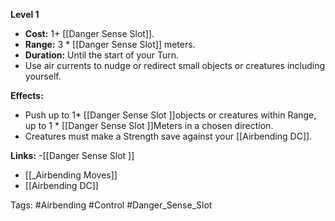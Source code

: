 
**Level 1**
- **Cost:** 1+  [[Danger Sense Slot]].
- **Range:** 3 * [[Danger Sense Slot]] meters.
- **Duration:** Until the start of your Turn.
- Use air currents to nudge or redirect small objects or creatures including yourself.

**Effects:**
- Push up to 1* [[Danger Sense Slot ]]objects or creatures within Range, up to 1 * [[Danger Sense Slot ]]Meters in a chosen direction.
- Creatures must make a Strength save against your [[Airbending DC]].



**Links:**
-[[Danger Sense Slot ]]
- [[_Airbending Moves]]
- [[Airbending DC]]

Tags:
#Airbending #Control #Danger_Sense_Slot 

